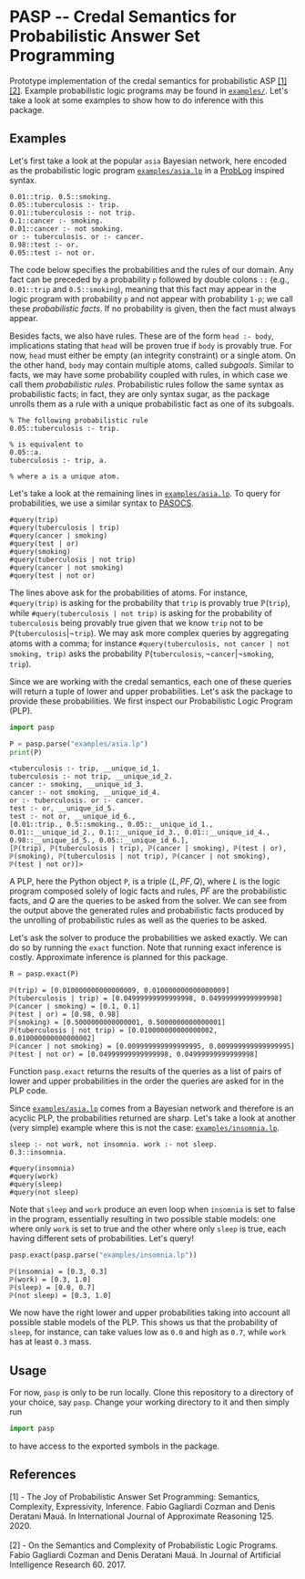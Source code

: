 # PASP -- Credal Semantics for Probabilistic Answer Set Programming

Prototype implementation of the credal semantics for probabilistic ASP [[1]](#ref-1)[[2]](#ref-2).
Example probabilistic logic programs may be found in [`examples/`](examples/). Let's take a look at
some examples to show how to do inference with this package.

## Examples

Let's first take a look at the popular `asia` Bayesian network, here encoded as the probabilistic
logic program [`examples/asia.lp`](examples/asia.lp) in a
[ProbLog](https://dtai.cs.kuleuven.be/problog/) inspired syntax.

```clingo
0.01::trip. 0.5::smoking.
0.05::tuberculosis :- trip.
0.01::tuberculosis :- not trip.
0.1::cancer :- smoking.
0.01::cancer :- not smoking.
or :- tuberculosis. or :- cancer.
0.98::test :- or.
0.05::test :- not or.
```

The code below specifies the probabilities and the rules of our domain. Any fact can be preceded by
a probability `p` followed by double colons `::` (e.g., `0.01::trip` and `0.5::smoking`), meaning
that this fact may appear in the logic program with probability `p` and not appear with probability
`1-p`; we call these *probabilistic facts*. If no probability is given, then the fact must always
appear.

Besides facts, we also have rules. These are of the form `head :- body`, implications stating that
`head` will be proven true if `body` is provably true. For now, `head` must either be empty (an
integrity constraint) or a single atom. On the other hand, `body` may contain multiple atoms,
called *subgoals*. Similar to facts, we may have some probability coupled with rules, in which case
we call them *probabilistic rules*. Probabilistic rules follow the same syntax as probabilistic
facts; in fact, they are only syntax sugar, as the package unrolls them as a rule with a unique
probabilistic fact as one of its subgoals.

```clingo
% The following probabilistic rule
0.05::tuberculosis :- trip.

% is equivalent to
0.05::a.
tuberculosis :- trip, a.

% where a is a unique atom.
```

Let's take a look at the remaining lines in [`examples/asia.lp`](examples/asia.lp). To query for
probabilities, we use a similar syntax to [PASOCS](https://arxiv.org/abs/2105.10908).

```clingo
#query(trip)
#query(tuberculosis | trip)
#query(cancer | smoking)
#query(test | or)
#query(smoking)
#query(tuberculosis | not trip)
#query(cancer | not smoking)
#query(test | not or)
```

The lines above ask for the probabilities of atoms. For instance, `#query(trip)` is asking for the
probability that `trip` is provably true $\mathbb{P}(\texttt{trip})$, while `#query(tuberculosis |
not trip)` is asking for the probability of `tuberculosis` being provably true given that we know
`trip` not to be $\mathbb{P}(\texttt{tuberculosis}|\neg\texttt{trip})$. We may ask more complex
queries by aggregating atoms with a comma; for instance `#query(tuberculosis, not cancer | not
smoking, trip)` asks the probability
$\mathbb{P}(\texttt{tuberculosis},\neg\texttt{cancer}|\neg\texttt{smoking},\texttt{trip})$.

Since we are working with the credal semantics, each one of these queries will return a tuple of
lower and upper probabilities. Let's ask the package to provide these probabilities. We first
inspect our Probabilistic Logic Program (PLP).

```python
import pasp

P = pasp.parse("examples/asia.lp")
print(P)
```
```
<tuberculosis :- trip, __unique_id_1.
tuberculosis :- not trip, __unique_id_2.
cancer :- smoking, __unique_id_3.
cancer :- not smoking, __unique_id_4.
or :- tuberculosis. or :- cancer.
test :- or, __unique_id_5.
test :- not or, __unique_id_6.,
[0.01::trip., 0.5::smoking., 0.05::__unique_id_1., 0.01::__unique_id_2., 0.1::__unique_id_3., 0.01::__unique_id_4., 0.98::__unique_id_5., 0.05::__unique_id_6.],
[ℙ(trip), ℙ(tuberculosis | trip), ℙ(cancer | smoking), ℙ(test | or), ℙ(smoking), ℙ(tuberculosis | not trip), ℙ(cancer | not smoking), ℙ(test | not or)]>
```

A PLP, here the Python object `P`, is a triple $\langle L,PF,Q \rangle$, where $L$ is the logic program composed
solely of logic facts and rules, $PF$ are the probabilistic facts, and $Q$ are the queries to be
asked from the solver. We can see from the output above the generated rules and probabilistic facts
produced by the unrolling of probabilistic rules as well as the queries to be asked.

Let's ask the solver to produce the probabilities we asked exactly. We can do so by running the
`exact` function. Note that running exact inference is costly. Approximate inference is planned for
this package.

```python
R = pasp.exact(P)
```
```
ℙ(trip) = [0.010000000000000009, 0.010000000000000009]
ℙ(tuberculosis | trip) = [0.04999999999999998, 0.04999999999999998]
ℙ(cancer | smoking) = [0.1, 0.1]
ℙ(test | or) = [0.98, 0.98]
ℙ(smoking) = [0.5000000000000001, 0.5000000000000001]
ℙ(tuberculosis | not trip) = [0.010000000000000002, 0.010000000000000002]
ℙ(cancer | not smoking) = [0.009999999999999995, 0.009999999999999995]
ℙ(test | not or) = [0.04999999999999998, 0.04999999999999998]
```

Function `pasp.exact` returns the results of the queries as a list of pairs of lower and upper
probabilities in the order the queries are asked for in the PLP code.

Since [`examples/asia.lp`](examples/asia.lp) comes from a Bayesian network and therefore is an
acyclic PLP, the probabilities returned are sharp. Let's take a look at another (very simple)
example where this is not the case: [`examples/insomnia.lp`](examples/insomnia.lp).

```clingo
sleep :- not work, not insomnia. work :- not sleep.
0.3::insomnia.

#query(insomnia)
#query(work)
#query(sleep)
#query(not sleep)
```

Note that `sleep` and `work` produce an even loop when `insomnia` is set to false in the program,
essentially resulting in two possible stable models: one where only `work` is set to true and the
other where only `sleep` is true, each having different sets of probabilities. Let's query!

```python
pasp.exact(pasp.parse("examples/insomnia.lp"))
```
```
ℙ(insomnia) = [0.3, 0.3]
ℙ(work) = [0.3, 1.0]
ℙ(sleep) = [0.0, 0.7]
ℙ(not sleep) = [0.3, 1.0]
```

We now have the right lower and upper probabilities taking into account all possible stable models
of the PLP. This shows us that the probability of `sleep`, for instance, can take values low as
`0.0` and high as `0.7`, while `work` has at least `0.3` mass.

## Usage

For now, `pasp` is only to be run locally. Clone this repository to a directory of your choice, say
`pasp`. Change your working directory to it and then simply run

```python
import pasp
```

to have access to the exported symbols in the package.

## References

<div id="ref-1">[1] - The Joy of Probabilistic Answer Set Programming: Semantics, Complexity, Expressivity,
Inference. Fabio Gagliardi Cozman and Denis Deratani Mauá. In International Journal of Approximate
Reasoning 125. 2020.</div>
<br>

<div id="ref-2">[2] - On the Semantics and Complexity of Probabilistic Logic Programs. Fabio Gagliardi Cozman and
Denis Deratani Mauá. In Journal of Artificial Intelligence Research 60. 2017.</div>

